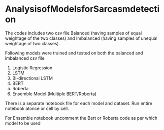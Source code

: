 # AnalysisofModelsforSarcasmdetection

The codes includes two csv file Balanced (having samples of equal weightage of the two classes) and Imbalanced (having samples of unequal weightage of two classes).

Following models were trained and tested on both the balanced and imbalanced csv file

1)  Logistic Regression
2)  LSTM
3)  Bi-directional LSTM
4)  BERT 
5)  Roberta
6)  Ensemble Model (Multiple BERT/Roberta)

There is a separate notebook file for each model and dataset. Run entire notebook atonce or cell by cell.

For Ensemble notebook uncomment the Bert or Roberta code as per which model to be used
